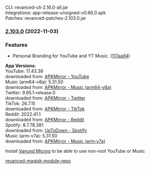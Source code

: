 CLI: revanced-cli-2.16.0-all.jar  
Integrations: app-release-unsigned-v0.66.0.apk  
Patches: revanced-patches-2.103.0.jar  

### [2.103.0](https://github.com/E85Addict/revanced-patches/compare/v2.102.0...v2.103.0) (2022-11-03)
### Features
* Personal Branding for YouTube and YT Music. ([117aa94](https://github.com/E85Addict/revanced-patches/commit/117aa946a85e40ccb721c90900d919cd87cb303d))

  
**App Versions:**  
YouTube: 17.43.36  
downloaded from: [APKMirror - YouTube](https://www.apkmirror.com/apk/google-inc/youtube/youtube-17-43-36-release/youtube-17-43-36-2-android-apk-download/)  
Music (arm64-v8a): 5.31.50  
downloaded from: [APKMirror - Music (arm64-v8a)](https://www.apkmirror.com/apk/google-inc/youtube-music/youtube-music-5-31-50-release/youtube-music-5-31-50-2-android-apk-download/)  
Twitter: 9.65.1-release.0  
downloaded from: [APKMirror - Twitter](https://www.apkmirror.com/apk/twitter-inc/twitter/twitter-9-65-1-release-0-release/twitter-9-65-1-release-0-android-apk-download/)  
TikTok: 26.7.15  
downloaded from: [APKMirror - TikTok](https://www.apkmirror.com/apk/tiktok-pte-ltd/tik-tok-including-musical-ly/tik-tok-including-musical-ly-26-7-15-release/tiktok-26-7-15-2-android-apk-download/)  
Reddit: 2022.41.1  
downloaded from: [APKMirror - Reddit](https://www.apkmirror.com/apk/redditinc/reddit/reddit-2022-41-1-release/reddit-2022-41-1-2-android-apk-download/)  
Spotify: 8.7.78.381  
downloaded from: [UpToDown - Spotify](https://spotify.en.uptodown.com/android/download/85906469)  
Music (arm-v7a): 5.31.50  
downloaded from: [APKMirror - Music (arm-v7a)](https://www.apkmirror.com/apk/google-inc/youtube-music/youtube-music-5-31-50-release/youtube-music-5-31-50-android-apk-download/)  

Install [Vanced Microg](https://github.com/inotia00/VancedMicroG/releases) to be able to use non-root YouTube or Music  

[revanced-magisk-module-repo](https://github.com/E85Addict/revanced-magisk-module)  
